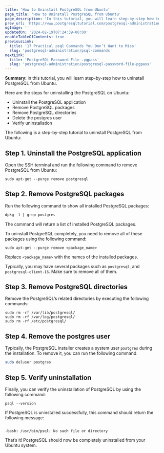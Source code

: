```yaml
---
title: 'How to Uninstall PostgreSQL from Ubuntu'
page_title: 'How to Uninstall PostgreSQL from Ubuntu'
page_description: 'In this tutorial, you will learn step-by-step how to uninstall PostgreSQL from Ubuntu.'
prev_url: 'https://www.postgresqltutorial.com/postgresql-administration/uninstall-postgresql-ubuntu/'
ogImage: ''
updatedOn: '2024-02-19T07:24:39+00:00'
enableTableOfContents: true
previousLink:
  title: '17 Practical psql Commands You Don’t Want to Miss'
  slug: 'postgresql-administration/psql-commands'
nextLink:
  title: 'PostgreSQL Password File .pgpass'
  slug: 'postgresql-administration/postgresql-password-file-pgpass'
---
```


**Summary**: in this tutorial, you will learn step\-by\-step how to uninstall PostgreSQL from Ubuntu.

Here are the steps for uninstalling the PostgreSQL on Ubuntu:

- Uninstall the PostgreSQL application
- Remove PostgreSQL packages
- Remove PostgreSQL directories
- Delete the postgres user
- Verify uninstallation

The following is a step\-by\-step tutorial to uninstall PostgreSQL from Ubuntu:

## Step 1\. Uninstall the PostgreSQL application

Open the SSH terminal and run the following command to remove PostgreSQL from Ubuntu:

```xmlsql
sudo apt-get --purge remove postgresql
```

## Step 2\. Remove PostgreSQL packages

Run the following command to show all installed PostgreSQL packages:

```sql
dpkg -l | grep postgres
```

The command will return a list of installed PostgreSQL packages.

To uninstall PostgreSQL completely, you need to remove all of these packages using the following command:

```
sudo apt-get --purge remove <package_name>
```

Replace `<package_name>` with the names of the installed packages.

Typically, you may have several packages such as `postgresql`, and `postgresql-client-16`. Make sure to remove all of them.

## Step 3\. Remove PostgreSQL directories

Remove the PostgreSQL’s related directories by executing the following commands:

```
sudo rm -rf /var/lib/postgresql/
sudo rm -rf /var/log/postgresql/
sudo rm -rf /etc/postgresql/
```

## Step 4\. Remove the postgres user

Typically, the PostgreSQL installer creates a system user `postgres` during the installation. To remove it, you can run the following command:

```bash
sudo deluser postgres
```

## Step 5\. Verify uninstallation

Finally, you can verify the uninstallation of PostgreSQL by using the following command:

```
psql --version

```

If PostgreSQL is uninstalled successfully, this command should return the following message:

```

-bash: /usr/bin/psql: No such file or directory
```

That’s it! PostgreSQL should now be completely uninstalled from your Ubuntu system.
